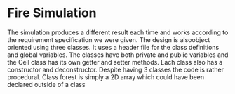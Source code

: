 # Fire Simulation

The simulation produces a different result each time and works according to the requirement specification we were given. 
The design is alsoobject oriented using three classes. It uses a header file for the class definitions and global variables. 
The classes have both private and public variables and the Cell class has its own getter and setter methods. 
Each class also has a constructor and deconstructor.
Despite having 3 classes the code is rather procedural. Class forest is simply a 2D array which could have been declared 
outside of a class
